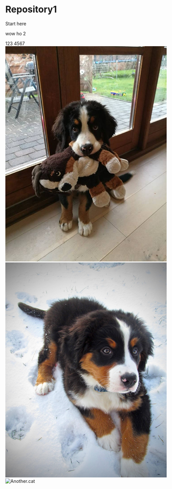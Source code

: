 # Repository1

Start here

wow ho 2

123
4567
![Puppy](./image/puppy01.jpg)
![Puppy](./image/puppy02.jpg)
![Another.cat](https://i.imgur.com/5fnqqQ7.jpg)